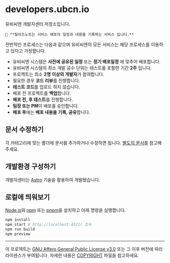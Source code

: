 # developers.ubcn.io

유비씨엔 개발자센터 저장소입니다.

```
📘 **릴리즈노트는 서비스 배포의 일정과 내용을 기록하는 서비스 입니다.**
```

전반적인 프로세스는 다음과 같으며 유비씨엔의 모든 서비스는 해당 프로세스를 이용하고 있다고 가정합니다.
- 유비씨엔 시스템은 **사전에 공유된 일정** 또는 **정기 배포일정** 에 맞추어 배포합니다.
- 유비씨엔 시스템의 최소 개발 공수 단위는 테스트를 포함한 기간 **2주** 입니다.
- 프로젝트는 최소 **2명 이상의 개발자**가 참여합니다.
- 필요한 경우 **코드 리뷰**를 진행합니다.
- **테스트 코드**를 업로드 하지 않습니다.
- 배포 전 프로젝트를 **백업**합니다.
- **배포 전, 후 테스트**를 진행합니다.
- **팀장 또는 PM**이 배포를 승인합니다.
- **배포 후**에는 **배포 내용을 기록, 공유**합니다.

## 문서 수정하기
각 카테고리에 맞는 폴더에 문서를 추가하거나 수정하면 됩니다.
[별도의 문서](./DOCS_GUIDE.md)를 참고해 주세요.

## 개발환경 구성하기

개발자센터는 [Astro][] 기술을 활용하여 개발됐습니다.

[Astro]: https://astro.build/

## 로컬에 띄워보기

[Node.js][]와 [npm][] 또는 [pnpm]을 설치하고 아래 명령을 실행합니다.

[Node.js]: https://nodejs.org/en
[npm]: https://www.npmjs.com/
[pnpm]: https://pnpm.io/

```sh
npm install
npm start # http://localhost:4321/ 접속
npm run build
npm preview
```

--------

이 프로젝트는 [GNU Affero General Public License v3.0] 또는 그 이후 버전에 따라 라이센스가 부여됩니다. 
자세한 내용은 [COPYRIGHT] 파일을 참고하세요.

[GNU Affero General Public License v3.0]: LICENSE
[COPYRIGHT]: COPYRIGHT
